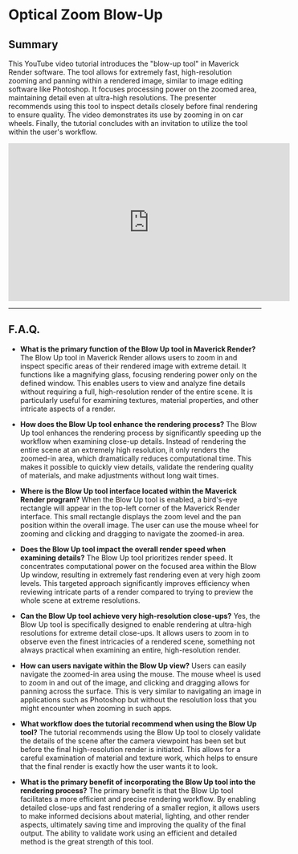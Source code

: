 # Optical Zoom Blow-Up

## Summary

This YouTube video tutorial introduces the "blow-up tool" in Maverick Render software. The tool allows for extremely fast, high-resolution zooming and panning within a rendered image, similar to image editing software like Photoshop. It focuses processing power on the zoomed area, maintaining detail even at ultra-high resolutions. The presenter recommends using this tool to inspect details closely before final rendering to ensure quality. The video demonstrates its use by zooming in on car wheels. Finally, the tutorial concludes with an invitation to utilize the tool within the user's workflow.

<iframe width="560" height="315" src="https://www.youtube.com/embed/4FnTFTti-mw?si=YgDw4idXhaX30_Cb" title="YouTube video player" frameborder="0" allow="accelerometer; autoplay; clipboard-write; encrypted-media; gyroscope; picture-in-picture; web-share" referrerpolicy="strict-origin-when-cross-origin" allowfullscreen></iframe>

---

## F.A.Q.

- **What is the primary function of the Blow Up tool in Maverick Render?**
The Blow Up tool in Maverick Render allows users to zoom in and inspect specific areas of their rendered image with extreme detail. It functions like a magnifying glass, focusing rendering power only on the defined window. This enables users to view and analyze fine details without requiring a full, high-resolution render of the entire scene. It is particularly useful for examining textures, material properties, and other intricate aspects of a render.

- **How does the Blow Up tool enhance the rendering process?**
The Blow Up tool enhances the rendering process by significantly speeding up the workflow when examining close-up details. Instead of rendering the entire scene at an extremely high resolution, it only renders the zoomed-in area, which dramatically reduces computational time. This makes it possible to quickly view details, validate the rendering quality of materials, and make adjustments without long wait times.

- **Where is the Blow Up tool interface located within the Maverick Render program?**
When the Blow Up tool is enabled, a bird's-eye rectangle will appear in the top-left corner of the Maverick Render interface. This small rectangle displays the zoom level and the pan position within the overall image. The user can use the mouse wheel for zooming and clicking and dragging to navigate the zoomed-in area.

- **Does the Blow Up tool impact the overall render speed when examining details?**
The Blow Up tool prioritizes render speed. It concentrates computational power on the focused area within the Blow Up window, resulting in extremely fast rendering even at very high zoom levels. This targeted approach significantly improves efficiency when reviewing intricate parts of a render compared to trying to preview the whole scene at extreme resolutions.

- **Can the Blow Up tool achieve very high-resolution close-ups?**
Yes, the Blow Up tool is specifically designed to enable rendering at ultra-high resolutions for extreme detail close-ups. It allows users to zoom in to observe even the finest intricacies of a rendered scene, something not always practical when examining an entire, high-resolution render.

- **How can users navigate within the Blow Up view?**
Users can easily navigate the zoomed-in area using the mouse. The mouse wheel is used to zoom in and out of the image, and clicking and dragging allows for panning across the surface. This is very similar to navigating an image in applications such as Photoshop but without the resolution loss that you might encounter when zooming in such apps.

- **What workflow does the tutorial recommend when using the Blow Up tool?**
The tutorial recommends using the Blow Up tool to closely validate the details of the scene after the camera viewpoint has been set but before the final high-resolution render is initiated. This allows for a careful examination of material and texture work, which helps to ensure that the final render is exactly how the user wants it to look.

- **What is the primary benefit of incorporating the Blow Up tool into the rendering process?**
The primary benefit is that the Blow Up tool facilitates a more efficient and precise rendering workflow. By enabling detailed close-ups and fast rendering of a smaller region, it allows users to make informed decisions about material, lighting, and other render aspects, ultimately saving time and improving the quality of the final output. The ability to validate work using an efficient and detailed method is the great strength of this tool.